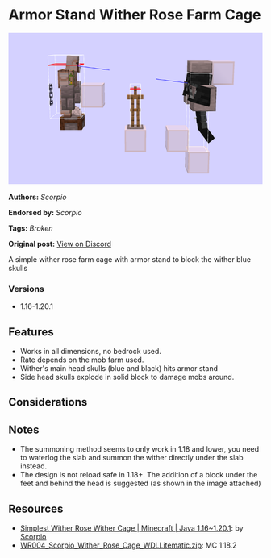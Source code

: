 # Armor Stand Wither Rose Farm Cage
<img alt="2023-09-15_14.24.37.png" src="images/2023-09-15_14.24.37.png?raw=1" height="300px">

**Authors:** *Scorpio*

**Endorsed by:** *Scorpio*

**Tags:** *Broken*

**Original post:** [View on Discord](https://discord.com/channels/913065809096638494/1392948900633247755)

A simple wither rose farm cage with armor stand to block the wither blue skulls
### Versions
- 1.16-1.20.1
## Features
- Works in all dimensions, no bedrock used.
- Rate depends on the mob farm used.
- Wither's main head skulls (blue and black) hits armor stand
- Side head skulls explode in solid block to damage mobs around.
## Considerations

## Notes
- The summoning method seems to only work in 1.18 and lower, you need to waterlog the slab and summon the wither directly under the slab instead.
- The design is not reload safe in 1.18+. The addition of a block under the feet and behind the head is suggested (as shown in the image attached)

## Resources
- [Simplest Wither Rose Wither Cage | Minecraft | Java 1.16\~1.20.1](https://youtu.be/w_S9LR5KLGo): by [Scorpio](https://www.youtube.com/@Scorpio03)
- [WR004_Scorpio_Wither_Rose_Cage_WDLLitematic.zip](attachments/WR004_Scorpio_Wither_Rose_Cage_WDLLitematic.zip): MC 1.18.2
